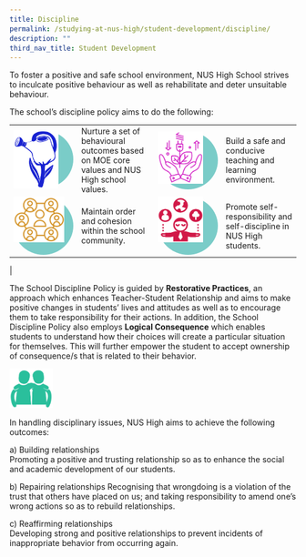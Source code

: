 ```yaml
---
title: Discipline
permalink: /studying-at-nus-high/student-development/discipline/
description: ""
third_nav_title: Student Development
---
```

To foster a positive and safe school environment, NUS High School strives to inculcate positive behaviour as well as rehabilitate and deter unsuitable behaviour.

The school’s discipline policy aims to do the following:

|  |  |  |  |
|---|---|---|---|
|<div style="margin: 0px; outline: 0px; padding: 0px; line-height: 24px; border-radius: 50%; background-color: rgb(122, 204, 200); width: 105px; height: 102px; display: inline-block;"><img src="/images/discipline1.png" style="width:75%"><blockquote style="margin: 0px 0px 0px 10px; outline: 0px; padding: 0px; border: none;"></blockquote></div>| Nurture a set of behavioural outcomes based on MOE core values and NUS High school values. |<div style="margin: 0px; outline: 0px; padding: 0px; line-height: 24px; border-radius: 50%; background-color: rgb(122, 204, 200); width: 105px; height: 102px; display: inline-block;"><img src="/images/discipline2.png" style="width:75%"><blockquote style="margin: 0px 0px 0px 10px; outline: 0px; padding: 0px; border: none;"></blockquote></div>| Build a safe and conducive teaching and learning environment.|
|<div style="margin: 0px; outline: 0px; padding: 0px; line-height: 24px; border-radius: 50%; background-color: rgb(122, 204, 200); width: 105px; height: 102px; display: inline-block;"><img src="/images/discipline3.png" style="width:85%"><blockquote style="margin: 0px 0px 0px 10px; outline: 0px; padding: 0px; border: none;"></blockquote></div>| Maintain order and cohesion within the school community.|<div style="margin: 0px; outline: 0px; padding: 0px; line-height: 24px; border-radius: 50%; background-color: rgb(122, 204, 200); width: 105px; height: 102px; display: inline-block;"><img src="/images/discipline4.png" style="width:75%"><blockquote style="margin: 0px 0px 0px 10px; outline: 0px; padding: 0px; border: none;"></blockquote></div>| Promote self-responsibility and self-discipline in NUS High students.
|

The School Discipline Policy is guided by **Restorative Practices**, an approach which enhances Teacher-Student Relationship and aims to make positive changes in students’ lives and attitudes as well as to encourage them to take responsibility for their actions. In addition, the School Discipline Policy also employs **Logical Consequence** which enables students to understand how their choices will create a particular situation for themselves. This will further empower the student to accept ownership of consequence/s that is related to their behavior.

<img src="/images/discipline5.png" style="width:15%">

In handling disciplinary issues, NUS High aims to achieve the following outcomes:

a) Building relationships<br>
Promoting a positive and trusting relationship so as to enhance the social and academic development of our students.

b) Repairing relationships Recognising that wrongdoing is a violation of the trust that others have placed on us; and taking responsibility to amend one’s wrong actions so as to rebuild relationships.

c) Reaffirming relationships<br>
Developing strong and positive relationships to prevent incidents of inappropriate behavior from occurring again.

